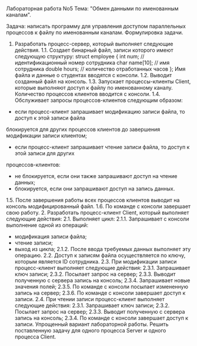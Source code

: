 Лабораторная работа No5
Тема: "Обмен данными по именованным каналам".

Задача: написать программу для управления доступом параллельных процессов к файлу по
именованным каналам.
Формулировка задачи.
1. Разработать процесс-сервер, который выполняет следующие действия.
1.1. Создает бинарный файл, записи которого имеют следующую структуру:
struct employee
{
int num; // идентификационный номер сотрудника
char name[10]; // имя сотрудника
double hours; // количество отработанных часов
};
Имя файла и данные о студентах вводятся с консоли.
1.2. Выводит созданный файл на консоль.
1.3. Запускает процессы-клиенты Client, которые выполняют доступ к файлу по именованному
каналу. Количество процессов клиентов вводится с консоли.
1.4. Обслуживает запросы процессов-клиентов следующим образом:
- если процесс-клиент запрашивает модификацию записи файла, то доступ к этой записи файла

блокируется для других процессов клиентов до завершения модификации записи клиентом;

- если процесс-клиент запрашивает чтение записи файла, то доступ к этой записи для других

процессов-клиентов:

- не блокируется, если они также запрашивают доступ на чтение данных;
- блокируется, если они запрашивают доступ на запись данных.

1.5. После завершения работы всех процессов клиентов выводит на консоль модифицированный файл.
1.6. По команде с консоли завершает свою работу.
2. Разработать процесс-клиент Client, который выполняет следующие действия:
2.1. Выполняет цикл:
2.1.1. Запрашивает с консоли выполнение одной из операций:
- модификация записи файла;
- чтение записи;
- выход из цикла;
2.1.2. После ввода требуемых данных выполняет эту операцию.
2.2. Доступ к записям файла осуществляется по ключу, которым является ID сотрудника.
2.3. При модификации записи процесс-клиент выполняет следующие действия:
2.3.1. Запрашивает ключ записи;
2.3.2. Посылает запрос на сервер;
2.3.3. Выводит полученную с сервера запись на консоль;
2.3.4. Запрашивает новые значения полей;
2.3.5. По команде с консоли посылает измененную запись на сервер;
2.3.6. По команде с консоли завершает доступ к записи.
2.4. При чтении записи процесс-клиент выполняет следующие действия:
2.3.1. Запрашивает ключ записи;
2.3.2. Посылает запрос на сервер;
2.3.3. Выводит полученную с сервера запись на консоль;
2.3.4. По команде с консоли завершает доступ к записи.
Упрощенный вариант лабораторной работы. Решить поставленную задачу для одного процесса
Server и одного процесса Client.
